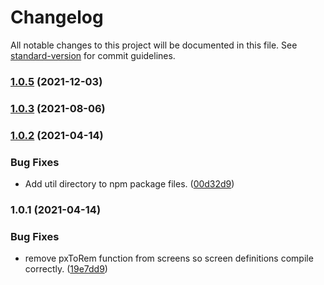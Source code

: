 # Changelog

All notable changes to this project will be documented in this file. See [standard-version](https://github.com/conventional-changelog/standard-version) for commit guidelines.

### [1.0.5](https://github.com/aeries-design/tailwind-config/compare/v1.0.3...v1.0.5) (2021-12-03)

### [1.0.3](https://github.com/aeries-design/tailwind-config/compare/v1.0.2...v1.0.3) (2021-08-06)

### [1.0.2](https://github.com/aeries-design/tailwind-config/compare/v1.0.1...v1.0.2) (2021-04-14)


### Bug Fixes

* Add util directory to npm package files. ([00d32d9](https://github.com/aeries-design/tailwind-config/commit/00d32d9ecdeebebab284cb3f1ab5f1e6aabccccf))

### 1.0.1 (2021-04-14)


### Bug Fixes

* remove pxToRem function from screens so screen definitions compile correctly. ([19e7dd9](https://github.com/aeries-design/tailwind-config/commit/19e7dd940bd2619c6ca85dd49e64bf53d6f613f1))
